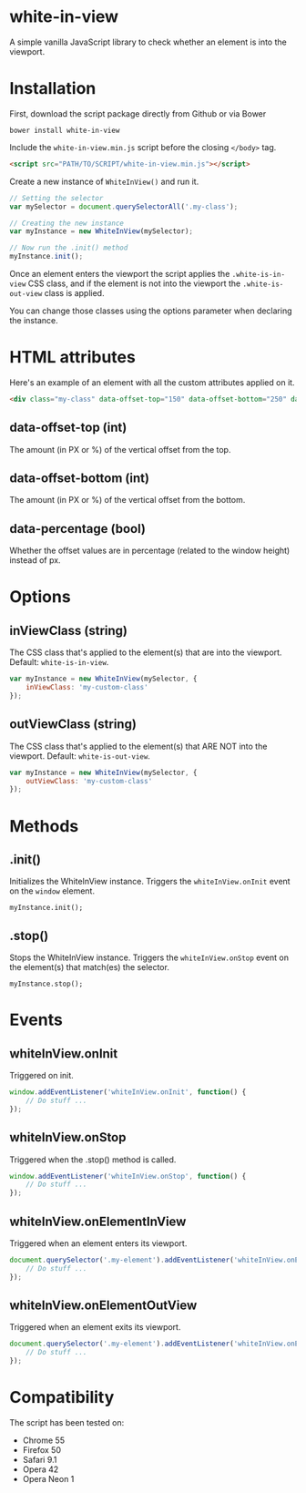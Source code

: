 # white-in-view
A simple vanilla JavaScript library to check whether an element is into the viewport.

# Installation

First, download the script package directly from Github or via Bower
```
bower install white-in-view
```

Include the `white-in-view.min.js` script before the closing `</body>` tag.
```html
<script src="PATH/TO/SCRIPT/white-in-view.min.js"></script>
```
Create a new instance of `WhiteInView()` and run it.
```javascript
// Setting the selector
var mySelector = document.querySelectorAll('.my-class');

// Creating the new instance
var myInstance = new WhiteInView(mySelector);

// Now run the .init() method
myInstance.init();
```

Once an element enters the viewport the script applies the `.white-is-in-view` CSS class, and if the element is not into the viewport the `.white-is-out-view` class is applied.

You can change those classes using the options parameter when declaring the instance.

# HTML attributes

Here's an example of an element with all the custom attributes applied on it.
```html
<div class="my-class" data-offset-top="150" data-offset-bottom="250" data-percentage="true"></div>
```

## data-offset-top (int)
The amount (in PX or %) of the vertical offset from the top.

## data-offset-bottom (int)
The amount (in PX or %) of the vertical offset from the bottom.

## data-percentage (bool)
Whether the offset values are in percentage (related to the window height) instead of px.

# Options

## inViewClass (string)
The CSS class that's applied to the element(s) that are into the viewport. Default: `white-is-in-view`.

```javascript
var myInstance = new WhiteInView(mySelector, {
    inViewClass: 'my-custom-class'
});
```

## outViewClass (string)
The CSS class that's applied to the element(s) that ARE NOT into the viewport. Default: `white-is-out-view`.

```javascript
var myInstance = new WhiteInView(mySelector, {
    outViewClass: 'my-custom-class'
});
```

# Methods

## .init()
Initializes the WhiteInView instance. Triggers the `whiteInView.onInit` event on the `window` element.

```
myInstance.init();
```

## .stop()
Stops the WhiteInView instance. Triggers the `whiteInView.onStop` event on the element(s) that match(es) the selector.

```
myInstance.stop();
```

# Events

## whiteInView.onInit
Triggered on init.

```javascript
window.addEventListener('whiteInView.onInit', function() {
    // Do stuff ...
});
```

## whiteInView.onStop
Triggered when the .stop() method is called.

```javascript
window.addEventListener('whiteInView.onStop', function() {
    // Do stuff ...
});
```

## whiteInView.onElementInView
Triggered when an element enters its viewport.
```javascript
document.querySelector('.my-element').addEventListener('whiteInView.onElementInView', function() {
    // Do stuff ...
});
```

## whiteInView.onElementOutView
Triggered when an element exits its viewport.
```javascript
document.querySelector('.my-element').addEventListener('whiteInView.onElementOutView', function() {
    // Do stuff ...
});
```

# Compatibility
The script has been tested on:

- Chrome 55
- Firefox 50
- Safari 9.1
- Opera 42
- Opera Neon 1